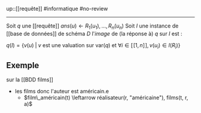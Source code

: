 up::[[requête]]
#informatique #no-review 

----
Soit $q$ une [[requête]] $ans(u)\leftarrow R_1(u_1), \ldots, R_n(u_n)$
Soit $I$ une instance de [[base de données]] de schéma $D$
l'_image_ de (la réponse à) $q$ sur $I$ est :

 $q(I) = \{v(u) \;|\; v \text{ est une valuation sur } \mathrm{var}(q) \text{ et } \forall i\in[\![1, n]\!], v(u_i)\in I(R_i)\}$

## Exemple
sur la [[BDD films]]

- les films donc l'auteur est américain.e
    - $film\_américain(t) \leftarrow réalisateur(r, "américaine"), films(t, r, a)$

